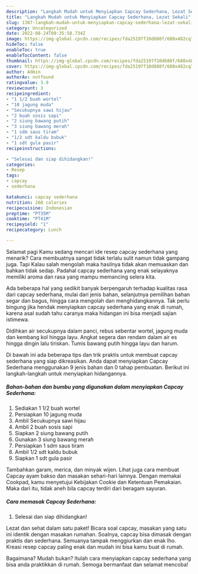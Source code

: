 ```yaml
---
description: "Langkah Mudah untuk Menyiapkan Capcay Sederhana, Lezat Sekali"
title: "Langkah Mudah untuk Menyiapkan Capcay Sederhana, Lezat Sekali"
slug: 1307-langkah-mudah-untuk-menyiapkan-capcay-sederhana-lezat-sekali
category: Uncategorized
date: 2022-08-24T09:35:58.734Z
image: https://img-global.cpcdn.com/recipes/fda25197f10d680f/680x482cq70/capcay-sederhana-foto-resep-utama.jpg
hideToc: false
enableToc: true
enableTocContent: false
thumbnail: https://img-global.cpcdn.com/recipes/fda25197f10d680f/680x482cq70/capcay-sederhana-foto-resep-utama.jpg
cover: https://img-global.cpcdn.com/recipes/fda25197f10d680f/680x482cq70/capcay-sederhana-foto-resep-utama.jpg
author: Admin
authorAv: notfound
ratingvalue: 3.9
reviewcount: 3
recipeingredient:
- "1 1/2 buah wortel"
- "10 jagung muda"
- "Secukupnya sawi hijau"
- "2 buah sosis sapi"
- "2 siung bawang putih"
- "3 siung bawang merah"
- "1 sdm saus tiram"
- "1/2 sdt kaldu bubuk"
- "1 sdt gula pasir"
recipeinstructions:

- "Selesai dan siap dihidangkan!"
categories:
- Resep
tags:
- capcay
- sederhana

katakunci: capcay sederhana 
nutrition: 268 calories
recipecuisine: Indonesian
preptime: "PT35M"
cooktime: "PT41M"
recipeyield: "1"
recipecategory: Lunch

---
```



Selamat pagi Kamu sedang mencari ide resep capcay sederhana yang menarik? Cara membuatnya sangat tidak terlalu sulit namun tidak gampang juga. Tapi Kalau salah mengolah maka hasilnya tidak akan memuaskan dan bahkan tidak sedap. Padahal capcay sederhana yang enak selayaknya memiliki aroma dan rasa yang mampu memancing selera kita.


Ada beberapa hal yang sedikit banyak berpengaruh terhadap kualitas rasa dari capcay sederhana, mulai dari jenis bahan, selanjutnya pemilihan bahan segar dan bagus, hingga cara mengolah dan menghidangkannya. Tak perlu bingung jika hendak menyiapkan capcay sederhana yang enak di rumah, karena asal sudah tahu caranya maka hidangan ini bisa menjadi sajian istimewa.

Didihkan air secukupnya dalam panci, rebus sebentar wortel, jagung muda dan kembang kol hingga layu. Angkat segera dan rendam dalam air es hingga dingin lalu tiriskan. Tumis bawang putih hingga layu dan harum.


Di bawah ini ada beberapa tips dan trik praktis untuk membuat capcay sederhana yang siap dikreasikan. Anda dapat menyiapkan Capcay Sederhana menggunakan 9 jenis bahan dan 0 tahap pembuatan. Berikut ini langkah-langkah untuk menyiapkan hidangannya.

<!--inarticleads1-->

##### Bahan-bahan dan bumbu yang digunakan dalam menyiapkan Capcay Sederhana:

1. Sediakan 1 1/2 buah wortel
1. Persiapkan 10 jagung muda
1. Ambil Secukupnya sawi hijau
1. Ambil 2 buah sosis sapi
1. Siapkan 2 siung bawang putih
1. Gunakan 3 siung bawang merah
1. Persiapkan 1 sdm saus tiram
1. Ambil 1/2 sdt kaldu bubuk
1. Siapkan 1 sdt gula pasir


Tambahkan garam, merica, dan minyak wijen. Lihat juga cara membuat Capcay ayam bakso dan masakan sehari-hari lainnya. Dengan memakai Cookpad, kamu menyetujui Kebijakan Cookie dan Ketentuan Pemakaian. Maka dari itu, tidak aneh bila capcay terdiri dari beragam sayuran. 

<!--inarticleads2-->

##### Cara memasak Capcay Sederhana:


1. Selesai dan siap dihidangkan!

Lezat dan sehat dalam satu paket! Bicara soal capcay, masakan yang satu ini identik dengan masakan rumahan. Soalnya, capcay bisa dimasak dengan praktis dan sederhana. Semuanya tampak menggiurkan dan enak lho. Kreasi resep capcay paling enak dan mudah ini bisa kamu buat di rumah. 

Bagaimana? Mudah bukan? Itulah cara menyiapkan capcay sederhana yang bisa anda praktikkan di rumah. Semoga bermanfaat dan selamat mencoba!
